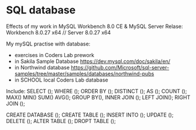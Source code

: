 # SQL database
Effects of my work in MySQL Workbench 8.0 CE & MySQL Server
Relase: Workbench 8.0.27 x64 // Server 8.0.27 x64

My mySQL practise with database:
- exercises in Coders Lab prework
- in Sakila Sample Database https://dev.mysql.com/doc/sakila/en/
- in Northwind database https://github.com/Microsoft/sql-server-samples/tree/master/samples/databases/northwind-pubs
- in SCHOOL local Coders Lab database

Include: 
SELECT (); WHERE (); ORDER BY (); DISTINCT (); AS (); COUNT (); MAX() MIN() SUM() AVG(); GROUP BY(), INNER JOIN (); LEFT JOIN(); RIGHT JOIN ();

CREATE DATABASE (); CREATE TABLE ();
INSERT INTO ();
UPDATE (); DELETE ();
ALTER TABLE ();
DROPT TABLE ();


